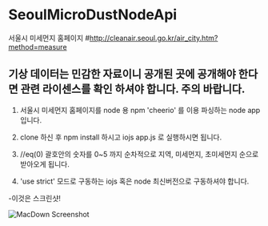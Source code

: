 # SeoulMicroDustNodeApi
서울시 미세먼지 홈페이지
#http://cleanair.seoul.go.kr/air_city.htm?method=measure

## 기상 데이터는 민감한 자료이니 공개된 곳에 공개해야 한다면 관련 라이센스를 확인 하셔야 합니다. 주의 바랍니다. 

1. 서울시 미세먼지 홈페이지를 node 용 npm 'cheerio' 를 이용 파싱하는 node app 입니다.

2. clone 하신 후 npm install 하시고 iojs app.js 로 실행하시면 됩니다.

3. //eq(0) 괄호안의 숫자를 0~5 까지 순차적으로 지역, 미세먼지, 초미세먼지 순으로 받아오게 됩니다.

4. 'use strict' 모드로 구동하는 iojs 혹은 node 최신버전으로 구동하셔야 합니다.

-이것은 스크린샷!

![MacDown Screenshot](https://github.com/tedpark/tedpark.github.io/blob/master/img/Dust/1.png?raw=true)
